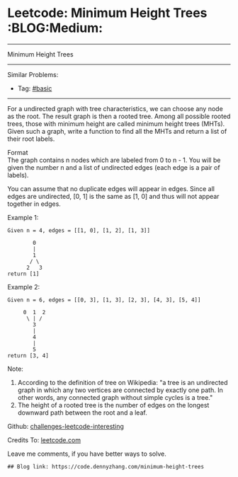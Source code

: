 # Leetcode: Minimum Height Trees     :BLOG:Medium:


---

Minimum Height Trees  

---

Similar Problems:  
-   Tag: [#basic](https://code.dennyzhang.com/category/basic)

---

For a undirected graph with tree characteristics, we can choose any node as the root. The result graph is then a rooted tree. Among all possible rooted trees, those with minimum height are called minimum height trees (MHTs). Given such a graph, write a function to find all the MHTs and return a list of their root labels.  

Format  
The graph contains n nodes which are labeled from 0 to n - 1. You will be given the number n and a list of undirected edges (each edge is a pair of labels).  

You can assume that no duplicate edges will appear in edges. Since all edges are undirected, [0, 1] is the same as [1, 0] and thus will not appear together in edges.  

Example 1:  

    Given n = 4, edges = [[1, 0], [1, 2], [1, 3]]
    
            0
            |
            1
           / \
          2   3
    return [1]

Example 2:  

    Given n = 6, edges = [[0, 3], [1, 3], [2, 3], [4, 3], [5, 4]]
    
         0  1  2
          \ | /
            3
            |
            4
            |
            5
    return [3, 4]

Note:  

1.  According to the definition of tree on Wikipedia: "a tree is an undirected graph in which any two vertices are connected by exactly one path. In other words, any connected graph without simple cycles is a tree."
2.  The height of a rooted tree is the number of edges on the longest downward path between the root and a leaf.

Github: [challenges-leetcode-interesting](https://github.com/DennyZhang/challenges-leetcode-interesting/tree/master/minimum-height-trees)  

Credits To: [leetcode.com](https://leetcode.com/problems/minimum-height-trees/description/)  

Leave me comments, if you have better ways to solve.  

    ## Blog link: https://code.dennyzhang.com/minimum-height-trees